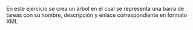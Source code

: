 En este ejercicio se crea un árbol en el cual se representa una barra de tareas
con su nombre, descripción y enlace correspondiente en formato XML